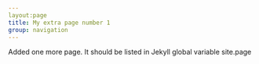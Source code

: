 ```yaml
---
layout:page
title: My extra page number 1
group: navigation
---
```




Added one more page.  It should be listed in Jekyll global variable site.page



